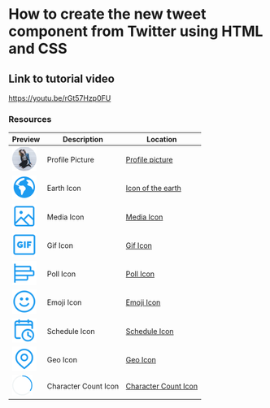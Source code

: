 # How to create the new tweet component from Twitter using HTML and CSS

## Link to tutorial video

https://youtu.be/rGt57Hzp0FU

### Resources

| Preview                                                                           | Description          | Location                                             |
| --------------------------------------------------------------------------------- | -------------------- | ---------------------------------------------------- |
| <img src="./assets/profile-pic.png" alt="profile picture" width="48px">           | Profile Picture      | [Profile picture](./assets/profile-pic.png)          |
| <img src="./assets/icon-earth.png" alt="icon of the earth" width="48px">          | Earth Icon           | [Icon of the earth](./assets/icon-earth.png)         |
| <img src="./assets/icon-media.png" alt="media icon" width="48px">                 | Media Icon           | [Media Icon](./assets/icon-media.png)                |
| <img src="./assets/icon-gif.png" alt="gif icon" width="48px">                     | Gif Icon             | [Gif Icon](./assets/icon-gif.png)                    |
| <img src="./assets/icon-poll.png" alt="poll icon" width="48px">                   | Poll Icon            | [Poll Icon](./assets/icon-poll.png)                  |
| <img src="./assets/icon-emoji.png" alt="emoji icon" width="48px">                 | Emoji Icon           | [Emoji Icon](./assets/icon-emoji.png)                |
| <img src="./assets/icon-schedule.png" alt="schedule icon" width="48px">           | Schedule Icon        | [Schedule Icon](./assets/icon-schedule.png)          |
| <img src="./assets/icon-geo.png" alt="geo icon" width="48px">                     | Geo Icon             | [Geo Icon](./assets/icon-geo.png)                    |
| <img src="./assets/character-count.png" alt="character count icon" height="40px"> | Character Count Icon | [Character Count Icon](./assets/character-count.png) |
